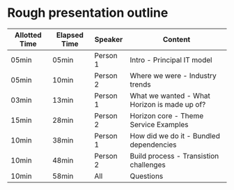 # Rough presentation outline

| Allotted Time | Elapsed Time | Speaker  | Content |
| ------------- | ------------ | -------  | ------- |
| 05min         | 05min        | Person 1 | Intro - Principal IT model |
| 05min         | 10min        | Person 2 | Where we were - Industry trends |
| 03min         | 13min        | Person 1 | What we wanted - What Horizon is made up of? |
| 15min         | 28min        | Person 2 | Horizon core - Theme Service Examples |
| 10min         | 38min        | Person 1 | How did we do it - Bundled dependencies |
| 10min         | 48min        | Person 2 | Build process - Transistion challenges |
| 10min         | 58min        | All      | Questions |

